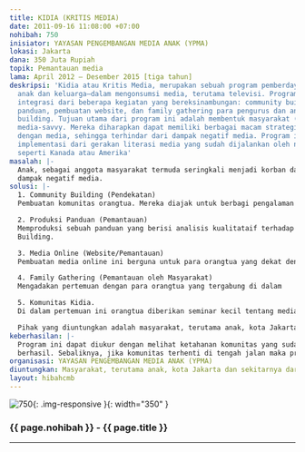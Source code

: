 ```yaml
---
title: KIDIA (KRITIS MEDIA)
date: 2011-09-16 11:08:00 +07:00
nohibah: 750
inisiator: YAYASAN PENGEMBANGAN MEDIA ANAK (YPMA)
lokasi: Jakarta
dana: 350 Juta Rupiah
topik: Pemantauan media
lama: April 2012 – Desember 2015 [tiga tahun]
deskripsi: 'Kidia atau Kritis Media, merupakan sebuah program pemberdayaan masyarakat—terutama
  anak dan keluarga—dalam mengonsumsi media, terutama televisi. Program ini merupakan
  integrasi dari beberapa kegiatan yang bereksinambungan: community building, produksi
  panduan, pembuatan website, dan family gathering para pengurus dan anggota community
  building. Tujuan utama dari program ini adalah membentuk masyarakat (keluarga) yang
  media-savvy. Mereka diharapkan dapat memiliki berbagai macam strategi untuk berhadapan
  dengan media, sehingga terhindar dari dampak negatif media. Program ini juga merupakan
  implementasi dari gerakan literasi media yang sudah dijalankan oleh negara-negara
  seperti Kanada atau Amerika'
masalah: |-
  Anak, sebagai anggota masyarakat termuda seringkali menjadi korban dari dampak negatif televisi. Imajinasi mereka yang aktif membuat dirinya ingin menirukan aksi-aksi yang ditontonnya melalui televisi. Sayang, daya berpikirnya belum mampu untuk menganalisis dampak dari aksi yang dilakukan. Akibatnya, dalam beberapa kasus, aksi tersebut berujung pada maut. Hal di atas menggambarkan betapa tidak pekanya industri media terhadap kepentingan anak. Mereka telah memberikan tayangan – seperti kartun yang begitu banyak. Tetapi mereka lupa bahwa tidak semua kartun cocok untuk ditonton anak—contoh Naruto. Bahkan, penempatan program dengan kategori non anak di jam-jam tayang anak, membuat program tersebut dapat dengan mudah ditonton oleh anak. Masyarakat belum memiliki pengetahuan yang baik mengenai dampak media. Oleh karena itu, yang terjadi adalah pembiaran terhadap pola konsumsi media. Hal ini harus diubah sehingga masyarakat memiliki ketahanan yang baik terhadap
  dampak negatif media.
solusi: |-
  1. Community Building (Pendekatan)
  Pembuatan komunitas orangtua. Mereka diajak untuk berbagi pengalaman bermedia di keluarga masing-masing. Selain itu, kegiatan ini ditujukan juga untuk anak-anak (mewarnai, menggambar, senam, mendongeng, dll) di tempat umum, seperti Monas.

  2. Produksi Panduan (Pemantauan)
  Memproduksi sebuah panduan yang berisi analisis kualitataif terhadap program televisi dengan rating Anak dan Remaja, games, dan jenis media lain yang digunakan anak. Panduan ini akan dibagikan pada kegiatan Community
  Building.

  3. Media Online (Website/Pemantauan)
  Pembuatan media online ini berguna untuk para orangtua yang dekat dengan fasilitas Internet dan lebih banyak menghabiskan waktu di Internet. Di dalam website ini juga akan menyediakan kolom khusus anak dan remaja.

  4. Family Gathering (Pemantauan oleh Masyarakat)
  Mengadakan pertemuan dengan para orangtua yang tergabung di dalam

  5. Komunitas Kidia.
  Di dalam pertemuan ini orangtua diberikan seminar kecil tentang media dan dampaknya. Orangtua diajakan untuk memantau konten media dan menjadi monitoring serta evaluasi keberhasilan pembentukan komunitas.

  Pihak yang diuntungkan adalah masyarakat, terutama anak, kota Jakarta dan sekitarnya dari level menengah.
keberhasilan: |-
  Program ini dapat diukur dengan melihat ketahanan komunitas yang sudah terbentuk. Jika komunitas ini dapat terus melaju dengan anggota semakin banyak dan kegiatan positif yang semakin banyak, maka program ini dapat dikatakan
  berhasil. Sebaliknya, jika komunitas terhenti di tengah jalan maka program ini tidak berjalan dengan baik.
organisasi: YAYASAN PENGEMBANGAN MEDIA ANAK (YPMA)
diuntungkan: Masyarakat, terutama anak, kota Jakarta dan sekitarnya dari level menengah.
layout: hibahcmb
---
```


![750](/static/img/hibahcmb/750.png){: .img-responsive }{: width="350" }

### {{ page.nohibah }} - {{ page.title }}

---
